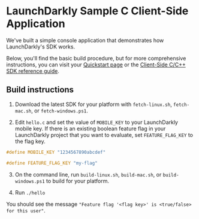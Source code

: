 # LaunchDarkly Sample C Client-Side Application

We've built a simple console application that demonstrates how LaunchDarkly's SDK works.

Below, you'll find the basic build procedure, but for more comprehensive instructions, you can visit your [Quickstart page](https://app.launchdarkly.com/quickstart#/) or the [Client-Side C/C++ SDK reference guide](https://docs.launchdarkly.com/sdk/client-side/c-c--).

## Build instructions

1. Download the latest SDK for your platform with `fetch-linux.sh`, `fetch-mac.sh`, or `fetch-windows.ps1`.

2. Edit `hello.c` and set the value of `MOBILE_KEY` to your LaunchDarkly mobile key. If there is an existing boolean feature flag in your LaunchDarkly project that you want to evaluate, set `FEATURE_FLAG_KEY` to the flag key.

```c
#define MOBILE_KEY "1234567890abcdef"

#define FEATURE_FLAG_KEY "my-flag"
```

3. On the command line, run `build-linux.sh`, `build-mac.sh`, or `build-windows.ps1` to build for your platform.

4. Run `./hello`

You should see the message `"Feature flag '<flag key>' is <true/false> for this user"`.
